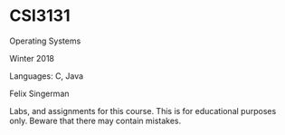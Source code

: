 # CSI3131
Operating Systems

Winter 2018

Languages: C, Java

Felix Singerman

Labs, and assignments for this course. This is for educational purposes only. Beware that there may contain mistakes.

